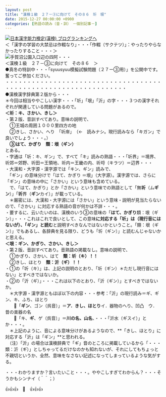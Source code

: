 ```yaml
---
layout: post
title: "漢検１級　２７－③に向けて　その８６　圻　垠"
date: 2015-12-27 00:00:00 +0900
categories: [熟語の読み（音・訓）　－個別記事－]
---
```


[![](/syuusyuu9701/assets/images/漢検１級-２７－③に向けて-その８６-圻-垠-br_c_3028_1.gif)](http://blog.with2.net/link.php?1659096:3028 "日本漢字能力検定(漢検) ブログランキングへ")[日本漢字能力検定(漢検) ブログランキングへ](http://blog.with2.net/link.php?1659096:3028)  
＜「漢字の学習の大禁忌は作輟なり」・・・「作輟（サクテツ）」：やったりやらなかったりすること・・・＞  
![](/syuusyuu9701/assets/images/漢検１級-２７－③に向けて-その８６-圻-垠-d34d3d52dd22a608318f2f5e79f28fd0.jpg)手賀沼公園入口辺の四阿・・・  
＜漢検１級　２７－③に向けて　その８６　＞  
●真冬の特訓中・・・「syuusyuu模擬試験問題（２７ー③用）」を公開中です。奮ってご参加ください。  
・・・・・・・・・・・・・・・・・・・・・・・・・・・・・・・・・・・・・・・・・・・・・・・・・・・・・・・・・・・・・・・・  
●漢検漢字辞典第２版から・・・  
＊今回は相当ややこしい漢字・・・「圻」「垠」「沂」の字・・・３つの漢字それぞれが関連している問題があるので。  
**＜圻：キ、さかい、きし＞**  
・第２版、音訓すべてあり。意味の説明で、  
　①王城の周囲１０００里四方の地  
　②きし、さかい、へり　「圻岸」　（←　読みナシ。現行読みなら「キガン」で良いでしょう・・・。）  
　**③はて、かぎり　類：垠（ギン）**  
とある。  
・字通は「圻：キ、ギン」で、すべて「キ」読みの熟語・・・「圻界」＝境界、圻郊＝郊野、圻田＝王領地、圻内＝王畿の内、圻埒（キラツ）＝辺界・・・  
・大漢和・大字源・漢字源では「キン、ギン」読みで、  
　「ギン」の意味分けで「はて、かぎり ＝垠」（大字源）。漢字源では、さらに「ギン」の意味の中に「さかい」という意味も含めている。  
　で、「はて、かぎり」とか「さかい」という意味での熟語として「無**圻**（ム**ギン**）」「**圻**界（**ギン**カイ）」が載っている。  
　＊厳密には、大漢和・大字源には「さかい」という意味・説明が見当たらないので、「さかい」に対応する熟語の音が何かは不詳・・・。  
・要するに、云いたいのは、漢検のいう③の意味の「**はて、かぎり**類：垠（ギン）」・・・これはこれで良いとして、この意味**に対応する「圻」**は（現行音にはないが）、**「ギン」と読む**と説明すべきなんではないかということ。「類：垠（ギン）」でもあるし、各辞典を見る限り、どうも「圻（ギン）」と読むんじゃないかと思える。  
**＜垠：ギン、かぎり、さかい、きし＞**  
・第２版、音訓すべてあり。音熟語の掲載なし。意味の説明で、  
　①かぎり、さかい、はて　**類：圻（キ）！！**  
　②きし、ほとり　**類：沂（ギ）！！**  
・①の「圻（キ）」は、上記の説明のとおり、「圻（ギン）＊ただし現行音にはない」とすべきではないか。  
・②の「沂（ギ）」・・・これは以下のとおり、「沂（ギン）」とすべきではないか。  
　＊大字源・漢字源ともほぼ以下の内容・・・参考：「沂」の現行読み＝ギ、ギン、キ、ふち、ほとり  
　　「**ギン**、ゴン（呉音）」＝**ア．きし、ほとり**イ．器物のへり、凹凸　ウ．昔の楽器の名  
　　「キ、**ギ**、ゲ（呉音）」＝**川の名、山名**、・・・「沂水（ギスイ）」とか・・・。  
　＊上記のように、音による意味分けがあるようなので、**「きし、ほとり」に対応する「沂」は「ギン」**と思われる。  
　（注）「沂」の場合は漢検辞典で「ギ」音のところに掲載しているから「・・・類：沂（ギ）」としちゃってるだけなのかも知れないが、それにしてもちょっと不親切というか、全然、意味をなさない記述になってしまっているような気がする。  
  
・・・わかりますか？言いたいこと・・・。ややこしすぎてわからん？・・・そうかもシンナイ（＾＾；）  
  
👍👍👍　🐑　👍👍👍  
  
  
  
  
　　